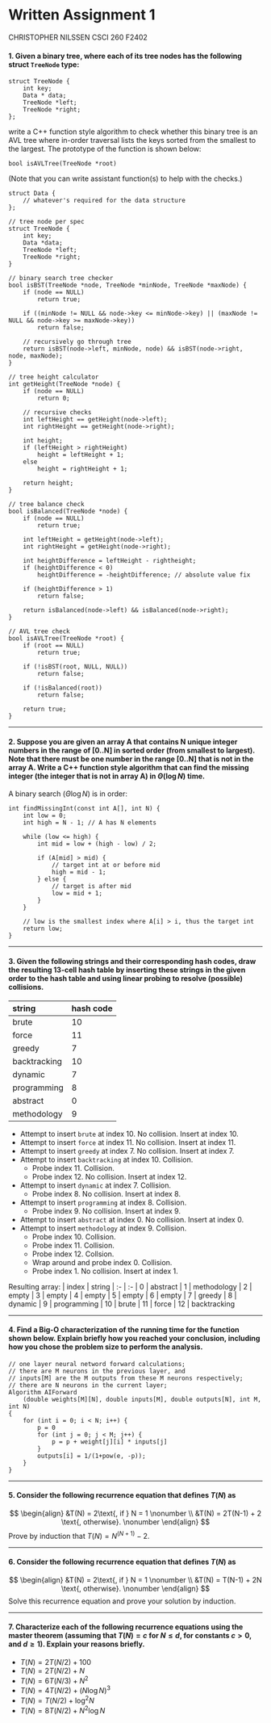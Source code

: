# Written Assignment 1
CHRISTOPHER NILSSEN CSCI 260 F2402
#### 1. Given a binary tree, where each of its tree nodes has the following struct `TreeNode` type:
```
struct TreeNode {
    int key;
    Data * data;
    TreeNode *left;
    TreeNode *right;
};
```
write a C++ function style algorithm to check whether this binary tree is an AVL tree where in-order traversal lists the keys sorted from the smallest to the largest.
The prototype of the function is shown below:
```
bool isAVLTree(TreeNode *root)
```
(Note that you can write assistant function(s) to help with the checks.)

```
struct Data {
    // whatever's required for the data structure
};

// tree node per spec
struct TreeNode {
    int key;
    Data *data;
    TreeNode *left;
    TreeNode *right;
}

// binary search tree checker
bool isBST(TreeNode *node, TreeNode *minNode, TreeNode *maxNode) {
    if (node == NULL)
        return true;

    if ((minNode != NULL && node->key <= minNode->key) || (maxNode != NULL && node->key >= maxNode->key))
        return false;

    // recursively go through tree
    return isBST(node->left, minNode, node) && isBST(node->right, node, maxNode);
}

// tree height calculator
int getHeight(TreeNode *node) {
    if (node == NULL)
        return 0;

    // recursive checks
    int leftHeight == getHeight(node->left);
    int rightHeight == getHeight(node->right);

    int height;
    if (leftHeight > rightHeight)
        height = leftHeight + 1;
    else
        height = rightHeight + 1;

    return height;
}

// tree balance check
bool isBalanced(TreeNode *node) {
    if (node == NULL)
        return true;

    int leftHeight = getHeight(node->left);
    int rightHeight = getHeight(node->right);

    int heightDifference = leftHeight - rightheight;
    if (heightDifference < 0)
        heightDifference = -heightDifference; // absolute value fix

    if (heightDifference > 1)
        return false;

    return isBalanced(node->left) && isBalanced(node->right);
}

// AVL tree check
bool isAVLTree(TreeNode *root) {
    if (root == NULL)
        return true;

    if (!isBST(root, NULL, NULL))
        return false;
    
    if (!isBalanced(root))
        return false;

    return true;
}
```
---
#### 2. Suppose you are given an array A that contains N unique integer numbers in the range of [0..N] in sorted order (from smallest to largest). Note that there must be one number in the range [0..N] that is not in the array A. Write a C++ function style algorithm that can find the missing integer (the integer that is not in array A) in $Θ(\log N)$ time.

A binary search ($\Theta\log N$) is in order:
```
int findMissingInt(const int A[], int N) {
    int low = 0;
    int high = N - 1; // A has N elements

    while (low <= high) {
        int mid = low + (high - low) / 2;
    
        if (A[mid] > mid) {
            // target int at or before mid
            high = mid - 1;
        } else {
            // target is after mid
            low = mid + 1;
        }
    }

    // low is the smallest index where A[i] > i, thus the target int
    return low;
}
```
---
#### 3. Given the following strings and their corresponding hash codes, draw the resulting 13-cell hash table by inserting these strings in the given order to the hash table and using linear probing to resolve (possible) collisions.

| string | hash code 
| :--- | :--- 
| brute | 10 
| force | 11
| greedy | 7
| backtracking | 10
| dynamic | 7
| programming | 8
| abstract | 0
| methodology | 9

- Attempt to insert `brute` at index 10. No collision. Insert at index 10.
- Attempt to insert `force` at index 11. No collision. Insert at index 11.
- Attempt to insert `greedy` at index 7. No collision. Insert at index 7.
- Attempt to insert `backtracking` at index 10. Collision. 
    - Probe index 11. Collision.
    - Probe index 12. No collision. Insert at index 12.
- Attempt to insert `dynamic` at index 7. Collision.
    - Probe index 8. No collision. Insert at index 8.
- Attempt to insert `programming` at index 8. Collision.
    - Probe index 9. No collision. Insert at index 9.
- Attempt to insert `abstract` at index 0. No collision. Insert at index 0.
- Attempt to insert `methodology` at index 9. Collision.
    - Probe index 10. Collision.
    - Probe index 11. Collision.
    - Probe index 12. Collsion.
    - Wrap around and probe index 0. Collision.
    - Probe index 1. No collision. Insert at index 1.

Resulting array:
| index | string
| :- | :-
| 0 | abstract
| 1 | methodology
| 2 | empty
| 3 | empty
| 4 | empty
| 5 | empty
| 6 | empty
| 7 | greedy
| 8 | dynamic
| 9 | programming
| 10 | brute
| 11 | force
| 12 | backtracking

---
#### 4. Find a Big-O characterization of the running time for the function shown below. Explain briefly how you reached your conclusion, including how you chose the problem size to perform the analysis.
```
// one layer neural netword forward calculations;
// there are M neurons in the previous layer, and
// inputs[M] are the M outputs from these M neurons respectively;
// there are N neurons in the current layer;
Algorithm AIForward
    (double weights[M][N], double inputs[M], double outputs[N], int M, int N)
{
    for (int i = 0; i < N; i++) {
        p = 0
        for (int j = 0; j < M; j++) {
            p = p + weight[j][i] * inputs[j]
        }
        outputs[i] = 1/(1+pow(e, -p));
    }
}
```

---
#### 5. Consider the following recurrence equation that defines $T(N)$ as
$$
\begin{align}
&T(N) = 2\text{, if } N = 1 \nonumber \\
&T(N) = 2T(N-1) + 2 \text{, otherwise}. \nonumber
\end{align}
$$
Prove by induction that $T(N) = N^{(N+1)}-2$.

---
#### 6. Consider the following recurrence equation that defines $T(N)$ as
$$
\begin{align}
&T(N) = 2\text{, if } N = 1 \nonumber \\
&T(N) = T(N-1) + 2N \text{, otherwise}. \nonumber
\end{align}
$$
Solve this recurrence equation and prove your solution by induction.

---
#### 7. Characterize each of the following recurrence equations using the master theorem (assuming that $T(N) = c \text{ for } N \le d \text{, for constants } c > 0 \text{, and } d \ge 1$). Explain your reasons briefly.
- $T(N) = 2T(N/2) + 100$
- $T(N) = 2T(N/2) + N$
- $T(N) = 6T(N/3) + N^2$
- $T(N) = 4T(N/2) + (N\log N)^3$
- $T(N) = T(N/2) + \log^2N$
- $T(N) = 8T(N/2) + N^2\log N$
